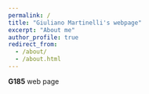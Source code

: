 ```yaml
---
permalink: /
title: "Giuliano Martinelli's webpage"
excerpt: "About me"
author_profile: true
redirect_from: 
  - /about/
  - /about.html
---
```


**G185** web page
